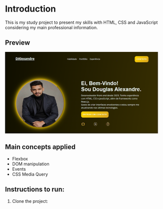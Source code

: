 # Introduction

This is my study project to present my skills with HTML, CSS and JavaScript considering my main professional information.

## Preview

<img src="https://github.com/DAlexandress/Site-Portfolio/blob/master/preview.png" heigth="500" />

## Main concepts applied

- Flexbox
- DOM manipulation
- Events
- CSS Media Query

## Instructions to run:

1. Clone the project:
